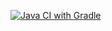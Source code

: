 [![Java CI with Gradle](https://github.com/Evgeniakoch/Aqa-code/actions/workflows/gradle.yml/badge.svg?branch=main)](https://github.com/Evgeniakoch/Aqa-code/actions/workflows/gradle.yml)
